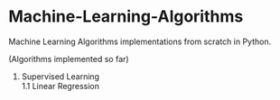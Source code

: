 # Machine-Learning-Algorithms

Machine Learning Algorithms implementations from scratch in Python.

(Algorithms implemented so far)                                   
1. Supervised Learning                                                  
        1.1 Linear Regression
